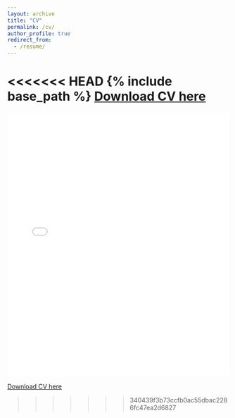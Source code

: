 ```yaml
---
layout: archive
title: "CV"
permalink: /cv/
author_profile: true
redirect_from:
  - /resume/
---
```


<<<<<<< HEAD
{% include base_path %}
[Download CV here](https://VishnuSaiKarthikGindi.github.io/files/DataScientist.pdf) 
=======
<iframe src="/files/Data_Scientist_Resume.pdf" style="width:100%; height:600px;" frameborder="0"></iframe>

[Download CV here](https://VishnuSaiKarthikGindi.github.io/files/Data_Scientist_Resume.pdf)
>>>>>>> 340439f3b73ccfb0ac55dbac2286fc47ea2d6827
